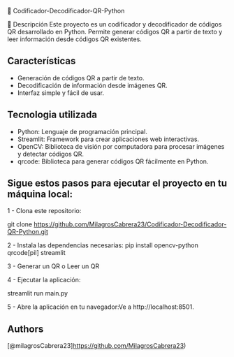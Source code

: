 📌 Codificador-Decodificador-QR-Python

📜 Descripción
Este proyecto es un codificador y decodificador de códigos QR desarrollado en Python. Permite generar códigos QR a partir de texto y leer información desde códigos QR existentes.

## Características

- Generación de códigos QR a partir de texto.
- Decodificación de información desde imágenes QR.
- Interfaz simple y fácil de usar.
##  Tecnologia utilizada

- Python: Lenguaje de programación principal.
- Streamlit: Framework para crear aplicaciones web interactivas.
- OpenCV: Biblioteca de visión por computadora para procesar imágenes y detectar códigos QR.
- qrcode: Biblioteca para generar códigos QR fácilmente en Python.


## Sigue estos pasos para ejecutar el proyecto en tu máquina local:

1 - Clona este repositorio:

git clone https://github.com/MilagrosCabrera23/Codificador-Decodificador-QR-Python.git 

2 - Instala las dependencias necesarias: 
pip install opencv-python qrcode[pil] streamlit 

3 - Generar un QR o Leer un QR

4 -  Ejecutar la aplicación:

streamlit run main.py

5 - Abre la aplicación en tu navegador:Ve a http://localhost:8501.

## Authors
[@milagrosCabrera23]https://github.com/MilagrosCabrera23)

